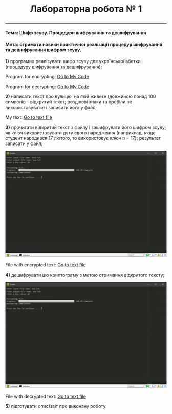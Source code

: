 # <p align = "center">__Лабораторна робота № 1__</p>

---

#### __Тема: Шифр зсуву. Процедури шифрування та дешифрування__

#### __Мета: отримати навики практичної реалізації процедур шифрування та дешифрування шифром зсуву.__

__1)__	програмно реалізувати шифр зсуву для української абетки (процедуру шифрування та дешифрування);

Program for encrypting:
<a href="files/AZI_lab_1_encrypt.py" download>Go to My Code</a>

Program for decrypting:
<a href="files/AZI_lab_1_decrypt.py" download>Go to My Code</a>

__2)__	написати текст про вулицю, на якій живете (довжиною понад 100 символів – відкритий текст; розділові знаки та пробіли не використовувати) і записати його у файл;

My text:
<a href="files/text.txt" download>Go to text file</a>

__3)__	прочитати відкритий текст з файлу і зашифрувати його шифром зсуву; як ключ використовувати дату свого народження (наприклад, якщо студент народився 17 лютого, то використовує ключ n = 17); результат записати у файл;

![1](screenshots/1.png)

File with encrypted text:
<a href="files/aaa.txt" download>Go to text file</a>


__4)__	дешифрувати цю криптограму з метою отримання відкритого тексту;

![1](screenshots/2.png)

File with decrypted text:
<a href="files/eee.txt" download>Go to text file</a>

__5)__	підготувати опис/звіт про виконану роботу.
